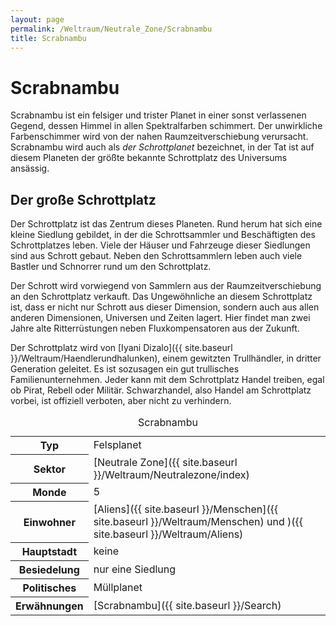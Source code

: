 ```yaml
---
layout: page
permalink: /Weltraum/Neutrale_Zone/Scrabnambu
title: Scrabnambu
---
```



# Scrabnambu


Scrabnambu ist ein felsiger und trister Planet in einer sonst verlassenen Gegend, dessen Himmel in allen Spektralfarben schimmert. Der unwirkliche Farbenschimmer wird von der nahen Raumzeitverschiebung verursacht. Scrabnambu wird auch als *der Schrottplanet* bezeichnet, in der Tat ist auf diesem Planeten der größte bekannte Schrottplatz des Universums ansässig.

## Der große Schrottplatz

Der Schrottplatz ist das Zentrum dieses Planeten. Rund herum hat sich eine kleine Siedlung gebildet, in der die Schrottsammler und Beschäftigten des Schrottplatzes leben. Viele der Häuser und Fahrzeuge dieser Siedlungen sind aus Schrott gebaut. Neben den Schrottsammlern leben auch viele Bastler und Schnorrer rund um den Schrottplatz.

Der Schrott wird vorwiegend von Sammlern aus der Raumzeitverschiebung an den Schrottplatz verkauft. Das Ungewöhnliche an diesem Schrottplatz ist, dass er nicht nur Schrott aus dieser Dimension, sondern auch aus allen anderen Dimensionen, Universen und Zeiten lagert. Hier findet man zwei Jahre alte Ritterrüstungen neben Fluxkompensatoren aus der Zukunft.

Der Schrottplatz wird von [Iyani Dizalo]({{ site.baseurl }}/Weltraum/Haendlerundhalunken), einem gewitzten Trullhändler, in dritter Generation geleitet. Es ist sozusagen ein gut trullisches Familienunternehmen. Jeder kann mit dem Schrottplatz Handel treiben, egal ob Pirat, Rebell oder Militär. Schwarzhandel, also Handel am Schrottplatz vorbei, ist offiziell verboten, aber nicht zu verhindern.


<aside>
<table data-type="planet">
<caption>Scrabnambu</caption>
<tbody>
<tr><th>Typ</th><td>Felsplanet</td></tr>
<tr><th>Sektor</th><td>[Neutrale Zone]({{ site.baseurl }}/Weltraum/Neutralezone/index)</td></tr>
<tr><th>Monde</th><td>5</td></tr>
<tr><th>Einwohner</th><td>[Aliens]({{ site.baseurl }}/Menschen]({{ site.baseurl }}/Weltraum/Menschen) und )({{ site.baseurl }}/Weltraum/Aliens)</td></tr>
<tr><th>Hauptstadt</th><td>keine</td></tr>
<tr><th>Besiedelung</th><td>nur eine Siedlung</td></tr>
<tr><th>Politisches</th><td>Müllplanet</td></tr>
<tr><th>Erwähnungen</th><td>[Scrabnambu]({{ site.baseurl }}/Search)</td></tr>
</tbody>
</table>

</aside>

